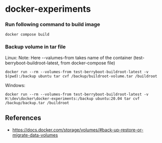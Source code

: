 # docker-experiments

### Run following command to build image

```
docker compose build
```

### Backup volume in tar file

Linux:
Note: Here --valumes-from takes name of the container (test-berryboot-buildroot-latest, from docker-compose file)

```
docker run --rm --volumes-from test-berryboot-buildroot-latest -v $(pwd):/backup ubuntu tar cvf /backup/buildroot-volume.tar /buildroot
```

Windows:
```
docker run --rm --volumes-from test-berryboot-buildroot-latest -v H:\dev\docker\docker-experiments:/backup ubuntu:20.04 tar cvf /backup/backup.tar /buildroot
```


## References
- https://docs.docker.com/storage/volumes/#back-up-restore-or-migrate-data-volumes
